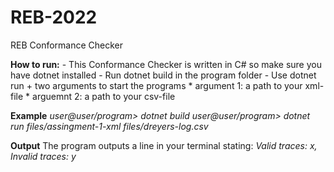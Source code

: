 # REB-2022
REB Conformance Checker

**How to run:**
    - This Conformance Checker is written in C# so make sure you have dotnet installed
    - Run dotnet build in the program folder 
    - Use dotnet run + two arguments to start the programs
        * argument 1: a path to your xml-file 
        * arguemnt 2: a path to your csv-file 
    
**Example**
*user@user/program> dotnet build*
*user@user/program> dotnet run files/assingment-1-xml files/dreyers-log.csv*

**Output**
The program outputs a line in your terminal stating: 
    *Valid traces: x, Invalid traces: y*